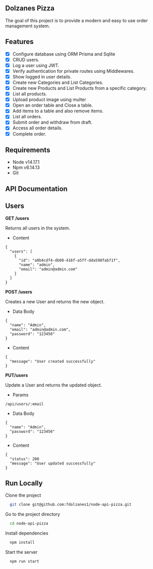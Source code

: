 ## Dolzanes Pizza

The goal of this project is to provide a modern and easy to use order management system.

## Features

- [x] Configure database using ORM Prisma and Sqlite
- [x] CRUD users.
- [x] Log a user using JWT.
- [x] Verify authentication for private routes using Middlewares.
- [x] Show logged in user details.
- [x] Create new Categories and List Categories.
- [x] Create new Products and List Products from a specific category.
- [x] List all products.
- [x] Upload product image using multer
- [x] Open an order table and Close a table.
- [x] Add items to a table and also remove items.
- [x] List all orders.
- [x] Submit order and withdraw from draft.
- [x] Access all order details.
- [x] Complete order.

## Requirements

- Node v14.17.1
- Npm v6.14.13
- Git

## API Documentation

## Users

**GET /users**

Returns all users in the system.

- Content

```
{
  "users": [
    {
      "id": "a0b4cdf4-db08-416f-a5ff-dda598fab71f",
      "name": "admin",
      "email": "admin@admin.com"
    }
  ]
}
```

**POST /users**

Creates a new User and returns the new object.

- Data Body

```
{
  "name": "Admin",
  "email": "admin@admin.com",
  "password": "123456"
}
```

- Content

```
{
  "message": "User created successfully"
}
```

**PUT/users**

Update a User and returns the updated object.

- Params

```
/api/users/:email
```

- Data Body

```
{
  "name": "Admin",
  "password": "123456"
}
```

- Content

```
{
  "status": 200
  "message": "User updated successfully"
}
```

## Run Locally

Clone the project

```bash
  git clone git@github.com:fdolzanes1/node-api-pizza.git
```

Go to the project directory

```bash
  cd node-api-pizza
```

Install dependencies

```bash
  npm install
```

Start the server

```bash
  npm run start
```
